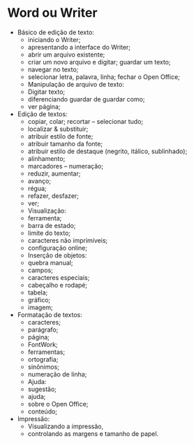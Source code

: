 # Word ou Writer
- Básico de edição de texto: 
	- iniciando o Writer;
	- apresentando a interface do Writer;
	- abrir um arquivo existente;
	- criar um novo arquivo e digitar; guardar um texto;
	- navegar no texto;
	- selecionar letra, palavra, linha; fechar o Open Office;
	- Manipulação de arquivo de texto:
	- Digitar texto;
	- diferenciando guardar de guardar como;
	- ver página;
- Edição de textos:
	- copiar, colar; recortar – selecionar tudo;
	- localizar & substituir;
	- atribuir estilo de fonte;
	- atribuir tamanho da fonte;
	- atribuir estilo de destaque (negrito, itálico, sublinhado);
	- alinhamento;
	- marcadores – numeração;
	- reduzir, aumentar;
	- avanço;
	- régua;
	- refazer, desfazer;
	- ver;
	- Visualização:
	- ferramenta;
	- barra de estado;
	- limite do texto;
	- caracteres não imprimíveis;
	- configuração online;
	- Inserção de objetos:
	- quebra manual;
	- campos;
	- caracteres especiais;
	- cabeçalho e rodapé;
	- tabela;
	- gráfico;
	- imagem;
- Formatação de textos:
	- caracteres;
	- parágrafo;
	- página;
	- FontWork;
	- ferramentas;
	- ortografia;
	- sinônimos;
	- numeração de linha;
	- Ajuda:
	- sugestão;
	- ajuda;
	- sobre o Open Office;
	- conteúdo;
- Impressão:
	- Visualizando a impressão,
	- controlando as margens e tamanho de papel.